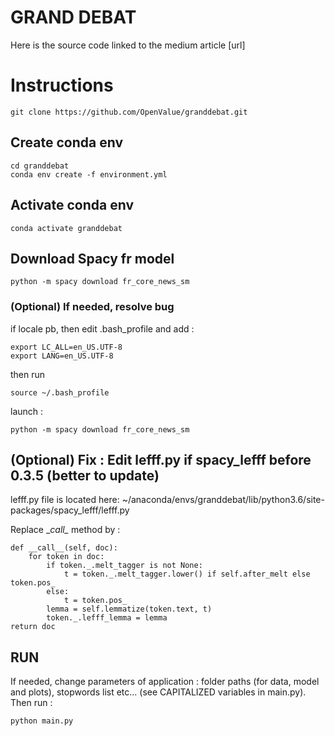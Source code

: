 # GRAND DEBAT

Here is the source code linked to the medium article [url]

# Instructions 
    git clone https://github.com/OpenValue/granddebat.git
## Create conda env
    cd granddebat
    conda env create -f environment.yml  
## Activate conda env
    conda activate granddebat
## Download Spacy fr model
    python -m spacy download fr_core_news_sm   
### (Optional) If needed, resolve bug 
if locale pb, then edit .bash_profile and add :

    export LC_ALL=en_US.UTF-8
    export LANG=en_US.UTF-8
then run 

    source ~/.bash_profile
launch : 

    python -m spacy download fr_core_news_sm

## (Optional) Fix : Edit lefff.py if spacy_lefff before 0.3.5 (better to update)
lefff.py file is located here: 
~/anaconda/envs/granddebat/lib/python3.6/site-packages/spacy_lefff/lefff.py

Replace __call\__ method by :

    def __call__(self, doc):      
        for token in doc:
            if token._.melt_tagger is not None:
                t = token._.melt_tagger.lower() if self.after_melt else token.pos_
            else:
                t = token.pos_
            lemma = self.lemmatize(token.text, t)
            token._.lefff_lemma = lemma
    return doc

## RUN
If needed, change parameters of application : folder paths (for data, model and plots), stopwords list etc... (see CAPITALIZED variables in main.py).
Then run : 

    python main.py
    
